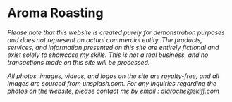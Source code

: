 # Aroma Roasting 

*Please note that this website is created purely for demonstration purposes and does not represent an actual commercial entity. The products, services, and information presented on this site are entirely fictional and exist solely to showcase my skills. This is not a real business, and no transactions made on this site will be processed.*

*All photos, images, videos, and logos on the site are royalty-free, and all images are sourced from unsplash.com. For any inquiries regarding the photos on the website, please contact me by email : [alaroche@skiff.com](alaroche@skiff.com)*
